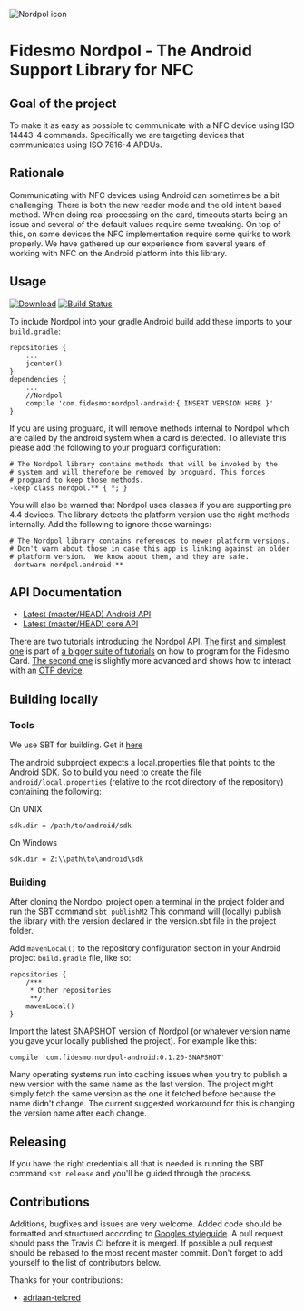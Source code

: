 ![Nordpol icon](/nordpol_super_secret_nfc_project.png?raw=true)
# Fidesmo Nordpol - The Android Support Library for NFC

## Goal of the project
To make it as easy as possible to communicate with a NFC device using ISO 14443-4 commands. Specifically we are targeting devices that communicates using ISO 7816-4 APDUs.

## Rationale
Communicating with NFC devices using Android can sometimes be a bit challenging. There is both the new reader mode and the old intent based method. When doing real processing on the card, timeouts starts being an issue and several of the default values require some tweaking. On top of this, on some devices the NFC implementation require some quirks to work properly. We have gathered up our experience from several years of working with NFC on the Android platform into this library.

## Usage

[![Download](https://api.bintray.com/packages/fidesmo/maven/nordpol-android/images/download.svg)](https://bintray.com/fidesmo/maven/nordpol-android/_latestVersion) [![Build Status](https://travis-ci.org/fidesmo/nordpol.svg?branch=master)](https://travis-ci.org/fidesmo/nordpol)

To include Nordpol into your gradle Android build add these imports to your ```build.gradle```:
```
repositories {
    ...
    jcenter()
}
dependencies {
    ...
    //Nordpol
    compile 'com.fidesmo:nordpol-android:{ INSERT VERSION HERE }'
}
```

If you are using proguard, it will remove methods internal to Nordpol
which are called by the android system when a card is detected. To
alleviate this please add the following to your proguard
configuration:
```
# The Nordpol library contains methods that will be invoked by the
# system and will therefore be removed by proguard. This forces
# proguard to keep those methods.
-keep class nordpol.** { *; }
```

You will also be warned that Nordpol uses classes if you are
supporting pre 4.4 devices. The library detects the platform version
use the right methods internally. Add the following to ignore those
warnings:
```
# The Nordpol library contains references to newer platform versions.
# Don't warn about those in case this app is linking against an older
# platform version.  We know about them, and they are safe.
-dontwarn nordpol.android.**
```

## API Documentation

- [Latest (master/HEAD) Android API](http://nordpol.fidesmo.com.s3-website-eu-west-1.amazonaws.com/master/android/index.html)
- [Latest (master/HEAD) core API](http://nordpol.fidesmo.com.s3-website-eu-west-1.amazonaws.com/master/core/index.html)

There are two tutorials introducing the Nordpol API.
[The first and simplest one](https://developer.fidesmo.com/tutorials/android)
is part of
[a bigger suite of tutorials](https://developer.fidesmo.com/tutorials/javacard)
on how to program for the Fidesmo
Card. [The second one](https://developer.fidesmo.com/tutorials/android-totp)
is slightly more advanced and shows how to interact with an
[OTP device](https://github.com/Yubico/ykneo-oath).

## Building locally

### Tools

We use SBT for building. Get it
[here](http://www.scala-sbt.org/download.html)

The android subproject expects a local.properties file that points to
the Android SDK. So to build you need to create the file
`android/local.properties` (relative to the root directory of the
repository) containing the following:

On UNIX
```
sdk.dir = /path/to/android/sdk
```

On Windows
```
sdk.dir = Z:\\path\to\android\sdk
```

### Building

After cloning the Nordpol project open a terminal in the project folder and
run the SBT command `sbt publishM2` This command will (locally) publish the
library with the version declared in the version.sbt file in the project folder.

Add `mavenLocal()` to the repository configuration section in your Android
project `build.gradle` file, like so:
```
repositories {
    /***
     * Other repositories
     **/
    mavenLocal()
}
```

Import the latest SNAPSHOT version of Nordpol (or whatever version name you gave
your locally published the project). For example like this:
```
compile 'com.fidesmo:nordpol-android:0.1.20-SNAPSHOT'
```

Many operating systems run into caching issues when you try to publish a new
version with the same name as the last version. The project might simply fetch
the same version as the one it fetched before because the name didn't change.
The current suggested workaround for this is changing the version name after
each change.

## Releasing

If you have the right credentials all that is needed is running the SBT
command `sbt release` and you'll be guided through the process.

## Contributions

Additions, bugfixes and issues are very welcome. Added code should be
formatted and structured according to [Googles
styleguide](http://google.github.io/styleguide/javaguide.html). A pull
request should pass the Travis CI before it is merged. If possible
a pull request should be rebased to the most recent master
commit. Don't forget to add yourself to the list of contributors below.

Thanks for your contributions:

- [adriaan-telcred](https://github.com/adriaan-telcred)
